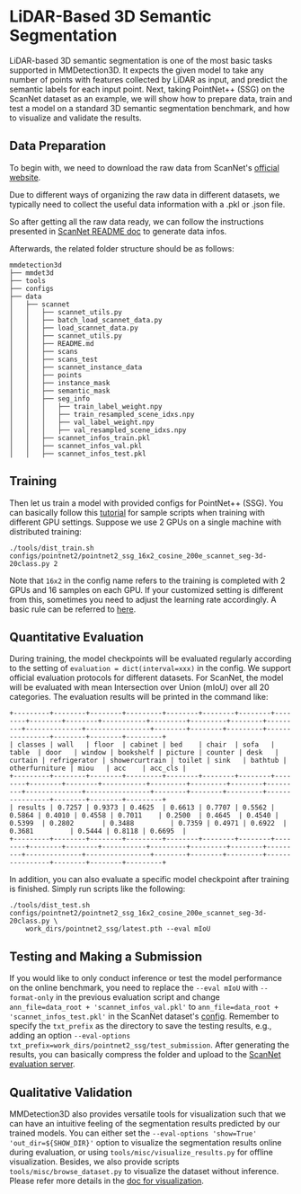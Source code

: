 # LiDAR-Based 3D Semantic Segmentation

LiDAR-based 3D semantic segmentation is one of the most basic tasks supported in MMDetection3D.
It expects the given model to take any number of points with features collected by LiDAR as input, and predict the semantic labels for each input point.
Next, taking PointNet++ (SSG) on the ScanNet dataset as an example, we will show how to prepare data, train and test a model on a standard 3D semantic segmentation benchmark, and how to visualize and validate the results.

## Data Preparation

To begin with, we need to download the raw data from ScanNet's [official website](http://kaldir.vc.in.tum.de/scannet_benchmark/documentation).

Due to different ways of organizing the raw data in different datasets, we typically need to collect the useful data information with a .pkl or .json file.

So after getting all the raw data ready, we can follow the instructions presented in [ScanNet README doc](https://github.com/open-mmlab/mmdetection3d/blob/master/data/scannet/README.md/) to generate data infos.

Afterwards, the related folder structure should be as follows:

```
mmdetection3d
├── mmdet3d
├── tools
├── configs
├── data
│   ├── scannet
│   │   ├── scannet_utils.py
│   │   ├── batch_load_scannet_data.py
│   │   ├── load_scannet_data.py
│   │   ├── scannet_utils.py
│   │   ├── README.md
│   │   ├── scans
│   │   ├── scans_test
│   │   ├── scannet_instance_data
│   │   ├── points
│   │   ├── instance_mask
│   │   ├── semantic_mask
│   │   ├── seg_info
│   │   │   ├── train_label_weight.npy
│   │   │   ├── train_resampled_scene_idxs.npy
│   │   │   ├── val_label_weight.npy
│   │   │   ├── val_resampled_scene_idxs.npy
│   │   ├── scannet_infos_train.pkl
│   │   ├── scannet_infos_val.pkl
│   │   ├── scannet_infos_test.pkl
```

## Training

Then let us train a model with provided configs for PointNet++ (SSG).
You can basically follow this [tutorial](https://mmdetection3d.readthedocs.io/en/latest/1_exist_data_model.html#inference-with-existing-models) for sample scripts when training with different GPU settings.
Suppose we use 2 GPUs on a single machine with distributed training:

```
./tools/dist_train.sh configs/pointnet2/pointnet2_ssg_16x2_cosine_200e_scannet_seg-3d-20class.py 2
```

Note that `16x2` in the config name refers to the training is completed with 2 GPUs and 16 samples on each GPU.
If your customized setting is different from this, sometimes you need to adjust the learning rate accordingly.
A basic rule can be referred to [here](https://arxiv.org/abs/1706.02677).

## Quantitative Evaluation

During training, the model checkpoints will be evaluated regularly according to the setting of `evaluation = dict(interval=xxx)` in the config.
We support official evaluation protocols for different datasets.
For ScanNet, the model will be evaluated with mean Intersection over Union (mIoU) over all 20 categories.
The evaluation results will be printed in the command like:

```
+---------+--------+--------+---------+--------+--------+--------+--------+--------+--------+-----------+---------+---------+--------+---------+--------------+----------------+--------+--------+---------+----------------+--------+--------+---------+
| classes | wall   | floor  | cabinet | bed    | chair  | sofa   | table  | door   | window | bookshelf | picture | counter | desk   | curtain | refrigerator | showercurtrain | toilet | sink   | bathtub | otherfurniture | miou   | acc    | acc_cls |
+---------+--------+--------+---------+--------+--------+--------+--------+--------+--------+-----------+---------+---------+--------+---------+--------------+----------------+--------+--------+---------+----------------+--------+--------+---------+
| results | 0.7257 | 0.9373 | 0.4625  | 0.6613 | 0.7707 | 0.5562 | 0.5864 | 0.4010 | 0.4558 | 0.7011    | 0.2500  | 0.4645  | 0.4540 | 0.5399  | 0.2802       | 0.3488         | 0.7359 | 0.4971 | 0.6922  | 0.3681         | 0.5444 | 0.8118 | 0.6695  |
+---------+--------+--------+---------+--------+--------+--------+--------+--------+--------+-----------+---------+---------+--------+---------+--------------+----------------+--------+--------+---------+----------------+--------+--------+---------+
```

In addition, you can also evaluate a specific model checkpoint after training is finished. Simply run scripts like the following:

```
./tools/dist_test.sh configs/pointnet2/pointnet2_ssg_16x2_cosine_200e_scannet_seg-3d-20class.py \
    work_dirs/pointnet2_ssg/latest.pth --eval mIoU
```

## Testing and Making a Submission

If you would like to only conduct inference or test the model performance on the online benchmark,
you need to replace the `--eval mIoU` with `--format-only` in the previous evaluation script and change `ann_file=data_root + 'scannet_infos_val.pkl'` to `ann_file=data_root + 'scannet_infos_test.pkl'` in the ScanNet dataset's [config](https://github.com/open-mmlab/mmdetection3d/blob/master/configs/_base_/datasets/scannet_seg-3d-20class.py#L126). Remember to specify the `txt_prefix` as the directory to save the testing results,
e.g., adding an option `--eval-options txt_prefix=work_dirs/pointnet2_ssg/test_submission`.
After generating the results, you can basically compress the folder and upload to the [ScanNet evaluation server](http://kaldir.vc.in.tum.de/scannet_benchmark/semantic_label_3d).

## Qualitative Validation

MMDetection3D also provides versatile tools for visualization such that we can have an intuitive feeling of the segmentation results predicted by our trained models.
You can either set the `--eval-options 'show=True' 'out_dir=${SHOW_DIR}'` option to visualize the segmentation results online during evaluation,
or using `tools/misc/visualize_results.py` for offline visualization.
Besides, we also provide scripts `tools/misc/browse_dataset.py` to visualize the dataset without inference.
Please refer more details in the [doc for visualization](https://mmdetection3d.readthedocs.io/en/latest/useful_tools.html#visualization).
